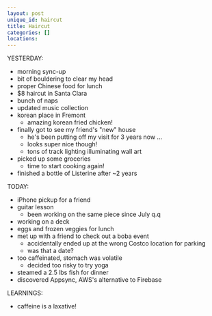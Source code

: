 ```yaml
---
layout: post
unique_id: haircut
title: Haircut
categories: []
locations: 
---
```


YESTERDAY:
* morning sync-up
* bit of bouldering to clear my head
* proper Chinese food for lunch
* $8 haircut in Santa Clara
* bunch of naps
* updated music collection
* korean place in Fremont
  * amazing korean fried chicken!
* finally got to see my friend's "new" house
  * he's been putting off my visit for 3 years now ...
  * looks super nice though!
  * tons of track lighting illuminating wall art
* picked up some groceries
  * time to start cooking again!
* finished a bottle of Listerine after ~2 years

TODAY:
* iPhone pickup for a friend
* guitar lesson
  * been working on the same piece since July q.q
* working on a deck
* eggs and frozen veggies for lunch
* met up with a friend to check out a boba event
  * accidentally ended up at the wrong Costco location for parking
  * was that a date?
* too caffeinated, stomach was volatile
  * decided too risky to try yoga
* steamed a 2.5 lbs fish for dinner
* discovered Appsync, AWS's alternative to Firebase

LEARNINGS:
* caffeine is a laxative!

